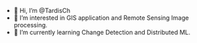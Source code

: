 - 👋 Hi, I’m @TardisCh
- 👀 I’m interested in GIS application and Remote Sensing Image processing.
- 🌱 I’m currently learning Change Detection and Distributed ML.

<!---
TardisCh/TardisCh is a ✨ special ✨ repository because its `README.md` (this file) appears on your GitHub profile.
You can click the Preview link to take a look at your changes.
--->
